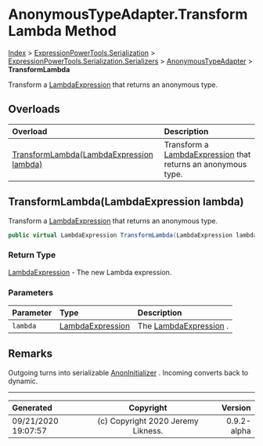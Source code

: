 ﻿# AnonymousTypeAdapter.TransformLambda Method

[Index](../index.md) > [ExpressionPowerTools.Serialization](ExpressionPowerTools.Serialization.a.md) > [ExpressionPowerTools.Serialization.Serializers](ExpressionPowerTools.Serialization.Serializers.n.md) > [AnonymousTypeAdapter](ExpressionPowerTools.Serialization.Serializers.AnonymousTypeAdapter.cs.md) > **TransformLambda**

Transform a [LambdaExpression](https://docs.microsoft.com/dotnet/api/system.linq.expressions.lambdaexpression) that returns an anonymous type.

## Overloads

| Overload | Description |
| :-- | :-- |
| [TransformLambda(LambdaExpression lambda)](#transformlambdalambdaexpression-lambda) | Transform a [LambdaExpression](https://docs.microsoft.com/dotnet/api/system.linq.expressions.lambdaexpression) that returns an anonymous type. |
## TransformLambda(LambdaExpression lambda)

Transform a [LambdaExpression](https://docs.microsoft.com/dotnet/api/system.linq.expressions.lambdaexpression) that returns an anonymous type.

```csharp
public virtual LambdaExpression TransformLambda(LambdaExpression lambda)
```

### Return Type

 [LambdaExpression](https://docs.microsoft.com/dotnet/api/system.linq.expressions.lambdaexpression)  - The new Lambda expression.

### Parameters

| Parameter | Type | Description |
| :-- | :-- | :-- |
| `lambda` | [LambdaExpression](https://docs.microsoft.com/dotnet/api/system.linq.expressions.lambdaexpression) | The [LambdaExpression](https://docs.microsoft.com/dotnet/api/system.linq.expressions.lambdaexpression) . |


## Remarks

Outgoing turns into serializable [AnonInitializer](ExpressionPowerTools.Serialization.Serializers.AnonInitializer.cs.md) . Incoming converts
            back to dynamic.


---

| Generated | Copyright | Version |
| :-- | :-: | --: |
| 09/21/2020 19:07:57 | (c) Copyright 2020 Jeremy Likness. | 0.9.2-alpha |
